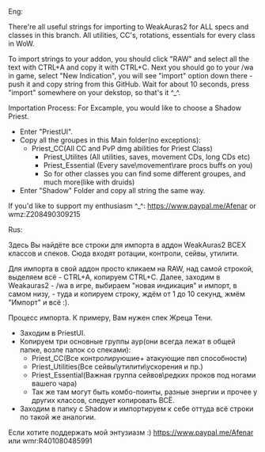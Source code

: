 Eng:

There're all useful strings for importing to WeakAuras2 for ALL specs and classes in this branch. All utilities, CC's,
rotations, essentials for every class in WoW.
 
To import strings to your addon, you should click "RAW" and select all the text with CTRL+A and copy it with CTRL+C.
Next you should go to your /wa in game, select "New Indication", you will see "import" option down there - push it and copy
string from this GitHub. Wait for about 10 seconds, press "import" somewhere on your dekstop, so that's it ^_^.

Importation Process:
For Excample, you would like to choose a Shadow Priest.
- Enter "PriestUI".
- Copy all the groupes in this Main folder(no exceptions):
 	- Priest_CC(All CC and PvP dmg abilities for Priest Class)
    	- Priest_Utilites (All utilities, saves, movement CDs, long CDs etc)
    	- Priest_Essential (Every save\movement\rare procs buffs on you)
    	- So for other classes you can find some different groupes, and much more(like with druids)
- Enter "Shadow" Folder and copy all string the same way.

If you'd like to support my enthusiasm ^_^: https://www.paypal.me/Afenar or wmz:Z208490309215
  	
Rus:

Здесь Вы найдёте все строки для импорта в аддон WeakAuras2 ВСЕХ классов и спеков. Сюда входят ротации, контроли, сейвы,
утилити.

Для импорта в свой аддон просто кликаем на RAW, над самой строкой, выделяем всё - CTRL+A, копируем CTRL+C.
Далее, заходим в Weakauras2 - /wa в игре, выбираем "новая индикация" и импорт, в самом низу, - туда и копируем строку, ждём от 1
до 10 секунд, жмём "Импорт" и всё :).
	
Процесс импорта.
К примеру, Вам нужен спек Жреца Тени. 
- Заходим в PriestUI.
- Копируем три основные группы аур(они всегда лежат в общей папке, возле папок со спеками):
	- Priest_CC(Все контролируюшие+ атакующие пвп способности)
	- Priest_Utilities(Все сейвы\утилити\ускорения и пр.)
	- Priest_Essential(Важная группа сейвов\редких проков под ногами вашего чара)
	- Так же там могут быть комбо-поинты, разные энергии и прочее у других классов, следует копировать ВСЁ.
- Заходим в папку с Shadow и импортируем к себе оттуда всё строки по такой же аналогии.

Если хотите поддержать мой энтузиазм :) https://www.paypal.me/Afenar или wmr:R401080485991
